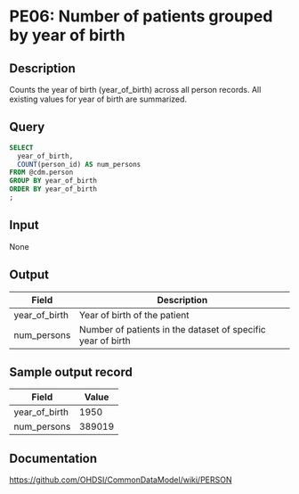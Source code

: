 <!---
Group:person
Name:PE06 Number of patients grouped by year of birth
Author:Patrick Ryan
CDM Version:5.0
-->

# PE06: Number of patients grouped by year of birth

## Description
Counts the year of birth (year_of_birth) across all person records. All existing values for year of birth are summarized.

## Query
```sql
SELECT
  year_of_birth,
  COUNT(person_id) AS num_persons
FROM @cdm.person
GROUP BY year_of_birth
ORDER BY year_of_birth
;
```

## Input

None

## Output

|  Field |  Description |
| --- | --- |
|  year_of_birth |  Year of birth of the patient |
|  num_persons |  Number of patients in the dataset of specific year of birth |

## Sample output record

| Field |  Value |
| --- | --- |
|  year_of_birth |  1950 |
|  num_persons |  389019 |


## Documentation
https://github.com/OHDSI/CommonDataModel/wiki/PERSON
